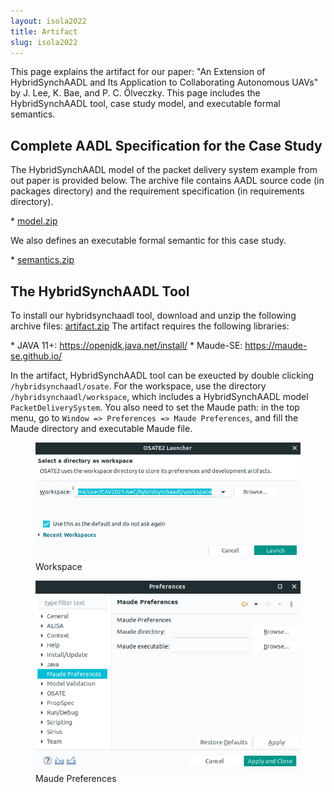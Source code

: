 ```yaml
---
layout: isola2022
title: Artifact 
slug: isola2022
---
```

<p>
This page explains the artifact for our paper: "An Extension of HybridSynchAADL
and Its Application to Collaborating Autonomous UAVs" by J. Lee, K.  Bae, and
P. C. Ölveczky. This page includes the HybridSynchAADL tool, case study model,
and executable formal semantics.
</p>

<h2>Complete AADL Specification for the Case Study</h2>
<p>
The HybridSynchAADL model of the packet delivery system example from out paper
is provided below.  The archive file contains AADL source code (in packages
directory) and the requirement specification (in requirements directory).
</p>
* <a href="https://www.dropbox.com/sh/yqdb2vkkf2clhti/AACCsILskApL3s8MsBHN52sPa?dl=0">model.zip</a>
<p>
We also defines an executable formal semantic for this case study. 
</p>
* <a href="https://www.dropbox.com/sh/yqdb2vkkf2clhti/AACCsILskApL3s8MsBHN52sPa?dl=0">semantics.zip</a>


<h2>The HybridSynchAADL Tool</h2>
<p>
To install our hybridsynchaadl tool, download and unzip the following archive files:
<a href="https://www.dropbox.com/sh/yqdb2vkkf2clhti/AACCsILskApL3s8MsBHN52sPa?dl=0">artifact.zip</a>
The artifact requires the following libraries:
</p>
* JAVA 11+: <a href="https://openjdk.java.net/install/">https://openjdk.java.net/install/</a>
* Maude-SE: <a href="https://maude-se.github.io/">https://maude-se.github.io/</a>
<p>
In the artifact, HybridSynchAADL tool can be exeucted by double clicking 
<code>/hybridsynchaadl/osate</code>. For the workspace, use the directory
<code>/hybridsynchaadl/workspace</code>, which includes a HybridSynchAADL model
<code>PacketDeliverySystem</code>. You also need to set the Maude path: in the top menu, go to
<code>Window => Preferences => Maude Preferences</code>, and fill the Maude directory and
executable Maude file.
</p>



<figure>
<img src="../../images/workspace.png" max-width="40%" height="auto">
<figcaption style="font-size: 14px">Workspace</figcaption>
</figure>
<figure>
<img src="../../images/maude_preferences.png" max-width="40%" height="auto">
<figcaption style="font-size: 14px">Maude Preferences</figcaption>
</figure>

<br />
<br />
